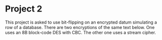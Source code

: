 # Project 2
This project is asked to use bit-flipping on an encrypted datum simulating a row of a database. 
There are two encryptions of the same text below. 
One uses an 8B block-code DES with CBC. The other one uses a stream cipher.
